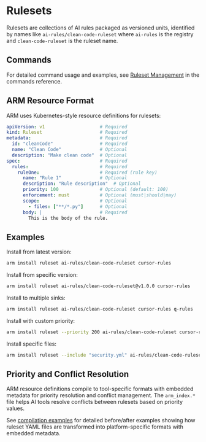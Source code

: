 # Rulesets

Rulesets are collections of AI rules packaged as versioned units, identified by names like `ai-rules/clean-code-ruleset` where `ai-rules` is the registry and `clean-code-ruleset` is the ruleset name.

## Commands

For detailed command usage and examples, see [Ruleset Management](commands.md#ruleset-management) in the commands reference.

## ARM Resource Format

ARM uses Kubernetes-style resource definitions for rulesets:

```yaml
apiVersion: v1                    # Required
kind: Ruleset                     # Required
metadata:                         # Required
  id: "cleanCode"                 # Required
  name: "Clean Code"              # Optional
  description: "Make clean code"  # Optional
spec:                             # Required
  rules:                          # Required
    ruleOne:                      # Required (rule key)
      name: "Rule 1"              # Optional
      description: "Rule description"  # Optional
      priority: 100               # Optional (default: 100)
      enforcement: must           # Optional (must|should|may)
      scope:                      # Optional
        - files: ["**/*.py"]      # Optional
      body: |                     # Required
        This is the body of the rule.
```

## Examples

Install from latest version:
```bash
arm install ruleset ai-rules/clean-code-ruleset cursor-rules
```

Install from specific version:
```bash
arm install ruleset ai-rules/clean-code-ruleset@v1.0.0 cursor-rules
```

Install to multiple sinks:
```bash
arm install ruleset ai-rules/clean-code-ruleset cursor-rules q-rules
```

Install with custom priority:
```bash
arm install ruleset --priority 200 ai-rules/clean-code-ruleset cursor-rules
```

Install specific files:
```bash
arm install ruleset --include "security.yml" ai-rules/clean-code-ruleset cursor-rules
```

## Priority and Conflict Resolution

ARM resource definitions compile to tool-specific formats with embedded metadata for priority resolution and conflict management. The `arm_index.*` file helps AI tools resolve conflicts between rulesets based on priority values.

See [compilation examples](examples/compilation/ruleset/) for detailed before/after examples showing how ruleset YAML files are transformed into platform-specific formats with embedded metadata.
